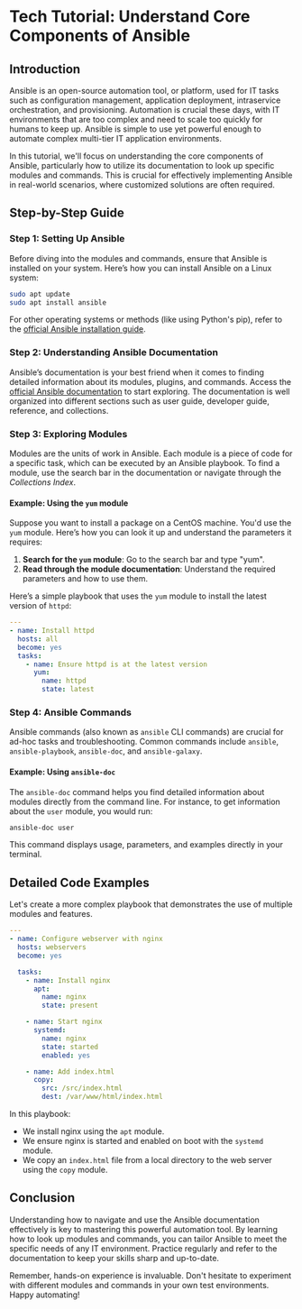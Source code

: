 # Tech Tutorial: Understand Core Components of Ansible

## Introduction

Ansible is an open-source automation tool, or platform, used for IT tasks such as configuration management, application deployment, intraservice orchestration, and provisioning. Automation is crucial these days, with IT environments that are too complex and need to scale too quickly for humans to keep up. Ansible is simple to use yet powerful enough to automate complex multi-tier IT application environments.

In this tutorial, we'll focus on understanding the core components of Ansible, particularly how to utilize its documentation to look up specific modules and commands. This is crucial for effectively implementing Ansible in real-world scenarios, where customized solutions are often required.

## Step-by-Step Guide

### Step 1: Setting Up Ansible

Before diving into the modules and commands, ensure that Ansible is installed on your system. Here’s how you can install Ansible on a Linux system:

```bash
sudo apt update
sudo apt install ansible
```

For other operating systems or methods (like using Python's pip), refer to the [official Ansible installation guide](https://docs.ansible.com/ansible/latest/installation_guide/intro_installation.html).

### Step 2: Understanding Ansible Documentation

Ansible’s documentation is your best friend when it comes to finding detailed information about its modules, plugins, and commands. Access the [official Ansible documentation](https://docs.ansible.com/) to start exploring. The documentation is well organized into different sections such as user guide, developer guide, reference, and collections.

### Step 3: Exploring Modules

Modules are the units of work in Ansible. Each module is a piece of code for a specific task, which can be executed by an Ansible playbook. To find a module, use the search bar in the documentation or navigate through the *Collections Index*.

#### Example: Using the `yum` module

Suppose you want to install a package on a CentOS machine. You'd use the `yum` module. Here’s how you can look it up and understand the parameters it requires:

1. **Search for the `yum` module**: Go to the search bar and type "yum".
2. **Read through the module documentation**: Understand the required parameters and how to use them.

Here’s a simple playbook that uses the `yum` module to install the latest version of `httpd`:

```yaml
---
- name: Install httpd
  hosts: all
  become: yes
  tasks:
    - name: Ensure httpd is at the latest version
      yum:
        name: httpd
        state: latest
```

### Step 4: Ansible Commands

Ansible commands (also known as `ansible` CLI commands) are crucial for ad-hoc tasks and troubleshooting. Common commands include `ansible`, `ansible-playbook`, `ansible-doc`, and `ansible-galaxy`.

#### Example: Using `ansible-doc`

The `ansible-doc` command helps you find detailed information about modules directly from the command line. For instance, to get information about the `user` module, you would run:

```bash
ansible-doc user
```

This command displays usage, parameters, and examples directly in your terminal.

## Detailed Code Examples

Let's create a more complex playbook that demonstrates the use of multiple modules and features.

```yaml
---
- name: Configure webserver with nginx
  hosts: webservers
  become: yes

  tasks:
    - name: Install nginx
      apt:
        name: nginx
        state: present

    - name: Start nginx
      systemd:
        name: nginx
        state: started
        enabled: yes

    - name: Add index.html
      copy:
        src: /src/index.html
        dest: /var/www/html/index.html
```

In this playbook:
- We install nginx using the `apt` module.
- We ensure nginx is started and enabled on boot with the `systemd` module.
- We copy an `index.html` file from a local directory to the web server using the `copy` module.

## Conclusion

Understanding how to navigate and use the Ansible documentation effectively is key to mastering this powerful automation tool. By learning how to look up modules and commands, you can tailor Ansible to meet the specific needs of any IT environment. Practice regularly and refer to the documentation to keep your skills sharp and up-to-date.

Remember, hands-on experience is invaluable. Don't hesitate to experiment with different modules and commands in your own test environments. Happy automating!